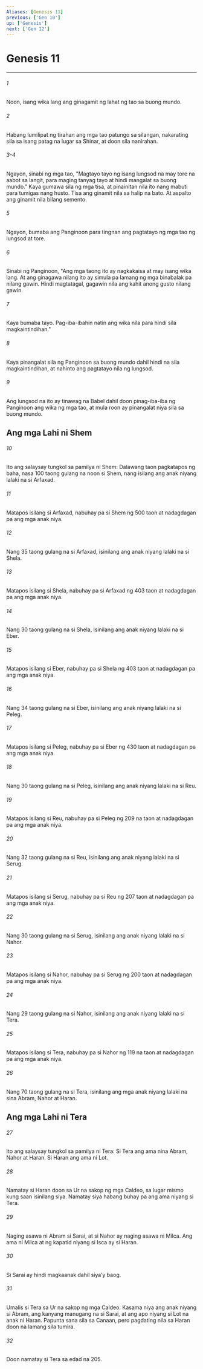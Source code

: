 ```yaml
---
Aliases: [Genesis 11]
previous: ['Gen 10']
up: ['Genesis']
next: ['Gen 12']
---
```

# Genesis 11

***

###### 1
Noon, isang wika lang ang ginagamit ng lahat ng tao sa buong mundo. 

###### 2
Habang lumilipat ng tirahan ang mga tao patungo sa silangan, nakarating sila sa isang patag na lugar sa Shinar, at doon sila nanirahan.

###### 3-4
Ngayon, sinabi ng mga tao, "Magtayo tayo ng isang lungsod na may tore na aabot sa langit, para maging tanyag tayo at hindi mangalat sa buong mundo." Kaya gumawa sila ng mga tisa, at pinainitan nila ito nang mabuti para tumigas nang husto. Tisa ang ginamit nila sa halip na bato. At aspalto ang ginamit nila bilang semento. 

###### 5
Ngayon, bumaba ang Panginoon para tingnan ang pagtatayo ng mga tao ng lungsod at tore. 

###### 6
Sinabi ng Panginoon, "Ang mga taong ito ay nagkakaisa at may isang wika lang. At ang ginagawa nilang ito ay simula pa lamang ng mga binabalak pa nilang gawin. Hindi magtatagal, gagawin nila ang kahit anong gusto nilang gawin. 

###### 7
Kaya bumaba tayo. Pag-iba-ibahin natin ang wika nila para hindi sila magkaintindihan." 

###### 8
Kaya pinangalat sila ng Panginoon sa buong mundo dahil hindi na sila magkaintindihan, at nahinto ang pagtatayo nila ng lungsod. 

###### 9
Ang lungsod na ito ay tinawag na Babel dahil doon pinag-iba-iba ng Panginoon ang wika ng mga tao, at mula roon ay pinangalat niya sila sa buong mundo.

## Ang mga Lahi ni Shem 

###### 10
Ito ang salaysay tungkol sa pamilya ni Shem: Dalawang taon pagkatapos ng baha, nasa 100 taong gulang na noon si Shem, nang isilang ang anak niyang lalaki na si Arfaxad. 

###### 11
Matapos isilang si Arfaxad, nabuhay pa si Shem ng 500 taon at nadagdagan pa ang mga anak niya. 

###### 12
Nang 35 taong gulang na si Arfaxad, isinilang ang anak niyang lalaki na si Shela. 

###### 13
Matapos isilang si Shela, nabuhay pa si Arfaxad ng 403 taon at nadagdagan pa ang mga anak niya. 

###### 14
Nang 30 taong gulang na si Shela, isinilang ang anak niyang lalaki na si Eber. 

###### 15
Matapos isilang si Eber, nabuhay pa si Shela ng 403 taon at nadagdagan pa ang mga anak niya. 

###### 16
Nang 34 taong gulang na si Eber, isinilang ang anak niyang lalaki na si Peleg. 

###### 17
Matapos isilang si Peleg, nabuhay pa si Eber ng 430 taon at nadagdagan pa ang mga anak niya. 

###### 18
Nang 30 taong gulang na si Peleg, isinilang ang anak niyang lalaki na si Reu. 

###### 19
Matapos isilang si Reu, nabuhay pa si Peleg ng 209 na taon at nadagdagan pa ang mga anak niya. 

###### 20
Nang 32 taong gulang na si Reu, isinilang ang anak niyang lalaki na si Serug. 

###### 21
Matapos isilang si Serug, nabuhay pa si Reu ng 207 taon at nadagdagan pa ang mga anak niya. 

###### 22
Nang 30 taong gulang na si Serug, isinilang ang anak niyang lalaki na si Nahor. 

###### 23
Matapos isilang si Nahor, nabuhay pa si Serug ng 200 taon at nadagdagan pa ang mga anak niya. 

###### 24
Nang 29 taong gulang na si Nahor, isinilang ang anak niyang lalaki na si Tera. 

###### 25
Matapos isilang si Tera, nabuhay pa si Nahor ng 119 na taon at nadagdagan pa ang mga anak niya. 

###### 26
Nang 70 taong gulang na si Tera, isinilang ang mga anak niyang lalaki na sina Abram, Nahor at Haran.

## Ang mga Lahi ni Tera 

###### 27
Ito ang salaysay tungkol sa pamilya ni Tera: Si Tera ang ama nina Abram, Nahor at Haran. Si Haran ang ama ni Lot. 

###### 28
Namatay si Haran doon sa Ur na sakop ng mga Caldeo, sa lugar mismo kung saan isinilang siya. Namatay siya habang buhay pa ang ama niyang si Tera. 

###### 29
Naging asawa ni Abram si Sarai, at si Nahor ay naging asawa ni Milca. Ang ama ni Milca at ng kapatid niyang si Isca ay si Haran. 

###### 30
Si Sarai ay hindi magkaanak dahil siyaʼy baog. 

###### 31
Umalis si Tera sa Ur na sakop ng mga Caldeo. Kasama niya ang anak niyang si Abram, ang kanyang manugang na si Sarai, at ang apo niyang si Lot na anak ni Haran. Papunta sana sila sa Canaan, pero pagdating nila sa Haran doon na lamang sila tumira. 

###### 32
Doon namatay si Tera sa edad na 205.
